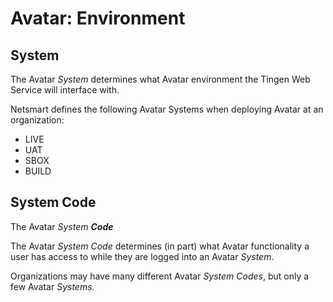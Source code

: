 # Avatar: Environment

## System

The Avatar *System* determines what Avatar environment the Tingen Web Service will interface with.

Netsmart defines the following Avatar Systems when deploying Avatar at an organization:

* LIVE
* UAT
* SBOX
* BUILD

## System Code

The Avatar *System **Code***

The Avatar *System Code* determines (in part) what Avatar functionality a user has access to while they are logged into an Avatar *System*.

Organizations may have many different Avatar *System Codes*, but only a few Avatar *Systems*.
